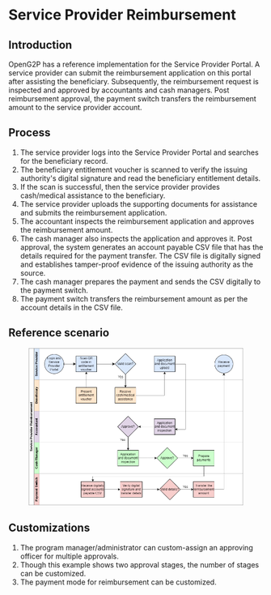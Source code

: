 # Service Provider Reimbursement

## Introduction

OpenG2P has a reference implementation for the Service Provider Portal. A service provider can submit the reimbursement application on this portal after assisting the beneficiary. Subsequently, the reimbursement request is inspected and approved by accountants and cash managers. Post reimbursement approval, the payment switch transfers the reimbursement amount to the service provider account.

## Process

1. The service provider logs into the Service Provider Portal and searches for the beneficiary record.
2. The beneficiary entitlement voucher is scanned to verify the issuing authority's digital signature and read the beneficiary entitlement details.
3. If the scan is successful, then the service provider provides cash/medical assistance to the beneficiary.&#x20;
4. The service provider uploads the supporting documents for assistance and submits the reimbursement application.
5. The accountant inspects the reimbursement application and approves the reimbursement amount.
6. The cash manager also inspects the application and approves it. Post approval, the system generates an account payable CSV file that has the details required for the payment transfer. The CSV file is digitally signed and establishes tamper-proof evidence of the issuing authority as the source.
7. The cash manager prepares the payment and sends the CSV digitally to the payment switch.
8. The payment switch transfers the reimbursement amount as per the account details in the CSV file.

## Reference scenario

<figure><img src="../.gitbook/assets/service-provider-reimbursement.drawio (1).png" alt=""><figcaption></figcaption></figure>

## Customizations

1. The program manager/administrator can custom-assign an approving officer for multiple approvals.
2. Though this example shows two approval stages, the number of stages can be customized.
3. The payment mode for reimbursement can be customized.
